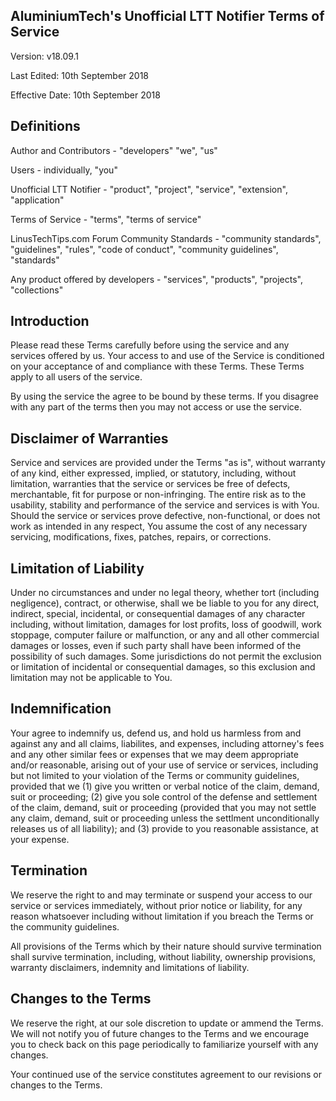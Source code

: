 ## AluminiumTech's Unofficial LTT Notifier Terms of Service

Version: v18.09.1

Last Edited: 10th September 2018

Effective Date: 10th September 2018

## Definitions
Author and Contributors - "developers" "we", "us"

Users - individually, "you"

Unofficial LTT Notifier - "product", "project", "service", "extension", "application"

Terms of Service - "terms", "terms of service"

LinusTechTips.com Forum Community Standards - "community standards", "guidelines", "rules", "code of conduct", "community guidelines", "standards"

Any product offered by developers - "services", "products", "projects", "collections"

## Introduction
Please read these Terms carefully before using the service and any services offered by us.
Your access to and use of the Service is conditioned on your acceptance of and compliance with these Terms. These Terms apply to all users of the service.

By using the service the agree to be bound by these terms. If you disagree with any part of the terms then you may not access or use the service.

## Disclaimer of Warranties
Service and services are provided under the Terms "as is", without warranty of any kind, either expressed, implied, or statutory, including, without limitation, warranties that the service or services be free of defects, merchantable, fit for purpose or non-infringing. The entire risk as to the usability, stability and performance of the service and services is with You. Should the service or services prove defective, non-functional, or does not work as intended in any respect, You assume the cost of any necessary servicing, modifications, fixes, patches, repairs, or corrections.

## Limitation of Liability
Under no circumstances and under no legal theory, whether tort (including negligence), contract, or otherwise, shall we be liable to you for any direct, indirect, special, incidental, or consequential damages of any character including, without limitation, damages for lost profits, loss of goodwill, work stoppage, computer failure or malfunction, or any and all other commercial damages or losses, even if such party shall have been informed of the possibility of such damages. Some jurisdictions do not permit the exclusion or limitation of incidental or consequential damages, so this exclusion and limitation may not be applicable to You. 

## Indemnification
Your agree to indemnify us, defend  us, and hold us harmless from and against any and all claims, liabilites, and expenses, including attorney's fees and any other similar fees or expenses that we may deem appropriate and/or reasonable, arising out of your use of service or services, including but not limited to your violation of the Terms or community guidelines, provided that we (1) give you written or verbal notice of the claim, demand, suit or proceeding; (2) give you sole control of the defense and settlement of the claim, demand, suit or proceeding (provided that you may not settle any claim, demand, suit or proceeding unless the settlment unconditionally releases us of all liability); and (3) provide to you reasonable assistance, at your expense.

## Termination
We reserve the right to and may terminate or suspend your access to our service or services immediately, without prior notice or liability, for any reason whatsoever including without limitation if you breach the Terms or the community guidelines.

All provisions of the Terms which by their nature should survive termination shall survive termination, including, without liability, ownership provisions, warranty disclaimers, indemnity and limitations of liability.

## Changes to the Terms
We reserve the right, at our sole discretion to update or ammend the Terms. We will not notify you of future changes to the Terms and we encourage you to check back on this page periodically to familiarize yourself with any changes.

Your continued use of the service constitutes agreement to our revisions or changes to the Terms.
